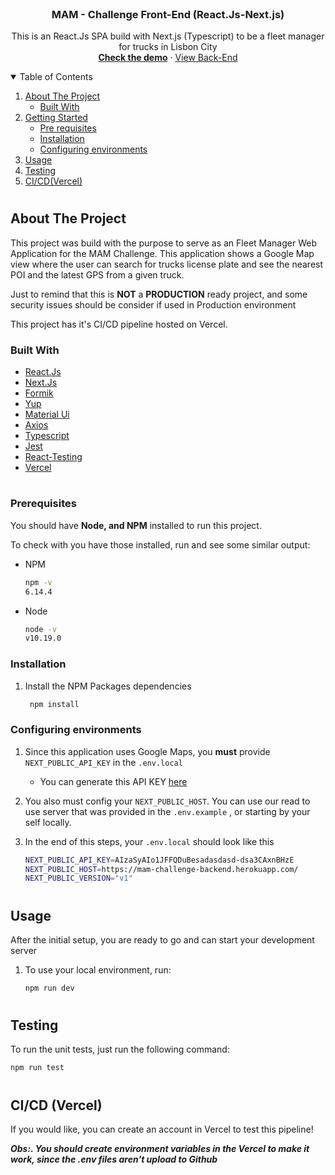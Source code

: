 <!-- PROJECT LOGO -->
<br />
<p align="center">

  <h3 align="center">MAM - Challenge Front-End (React.Js-Next.js)</h3>

  <p align="center">
    This is an React.Js SPA build with Next.js (Typescript) to be a fleet manager for trucks in Lisbon City
    <br />
     <a href="https://mam-challenge-front-end.vercel.app/"><strong>Check the demo</strong></a>
    ·
   <a href="https://github.com/othecos/MAM-Challenge-Front-End">View Back-End</a>
  </p>
</p>

<!-- TABLE OF CONTENTS -->
<details open="open">
  <summary>Table of Contents</summary>
  <ol>
    <li>
      <a href="#about-the-project">About The Project</a>
      <ul>
        <li><a href="#built-with">Built With</a></li>
      </ul>
    </li>
    <li>
      <a href="#getting-started">Getting Started</a>
      <ul>
        <li><a href="#prerequisites">Pre requisites</a></li>
        <li><a href="#installation">Installation</a></li>
        <li><a href="#configuring-environments">Configuring environments</a></li>
      </ul>
    </li>
    <li><a href="#usage">Usage</a></li>
    <li><a href="#testing">Testing</a></li> 
    <li><a href="#cicd-vercel">CI/CD(Vercel)</a></li>
  </ol>
</details>

#

## About The Project

This project was build with the purpose to serve as an Fleet Manager Web Application for the MAM Challenge. This application shows a Google Map view where the user can search for trucks license plate and see the nearest POI and the latest GPS from a given truck.

Just to remind that this is <strong>NOT</strong> a <strong>PRODUCTION</strong> ready project, and some security issues should be consider if used in Production environment

This project has it's CI/CD pipeline hosted on Vercel.

### Built With

-   [React.Js](https://reactjs.org/)
-   [Next.Js](https://nextjs.org/)
-   [Formik](https://formik.org/)
-   [Yup](https://github.com/jquense/yup)
-   [Material Ui](https://material-ui.com/)
-   [Axios](https://github.com/axios/axios)
-   [Typescript](https://www.typescriptlang.org/)
-   [Jest](https://jestjs.io/)
-   [React-Testing](https://testing-library.com/)
-   [Vercel](https://vercel.com/)

<!-- GETTING STARTED -->

#

### Prerequisites

You should have <strong>Node, and NPM</strong> installed to run this project.

To check with you have those installed, run and see some similar output:

-   NPM
    ```sh
    npm -v
    6.14.4
    ```
-   Node
    ```sh
    node -v
    v10.19.0
    ```

### Installation

1. Install the NPM Packages dependencies
    ```sh
     npm install
    ```

### Configuring environments

1. Since this application uses Google Maps, you **must** provide `NEXT_PUBLIC_API_KEY` in the `.env.local`

    - You can generate this API KEY [here](https://developers.google.com/maps/documentation/javascript/get-api-key)

2. You also must config your `NEXT_PUBLIC_HOST`. You can use our read to use server that was provided in the `.env.example` , or starting by your self locally.

3. In the end of this steps, your `.env.local` should look like this

    ```sh
    NEXT_PUBLIC_API_KEY=AIzaSyAIo1JFFQDuBesadasdasd-dsa3CAxnBHzE
    NEXT_PUBLIC_HOST=https://mam-challenge-backend.herokuapp.com/
    NEXT_PUBLIC_VERSION="v1"
    ```

#

## Usage

After the initial setup, you are ready to go and can start your development server

1. To use your local environment, run:

    ```sh
    npm run dev
    ```

#

<!-- ROADMAP -->

## Testing

To run the unit tests, just run the following command:

```sh
npm run test
```

#

## CI/CD (Vercel)

If you would like, you can create an account in Vercel to test this pipeline!

**_Obs:. You should create environment variables in the Vercel to make it work, since the .env files aren't upload to Github_**
